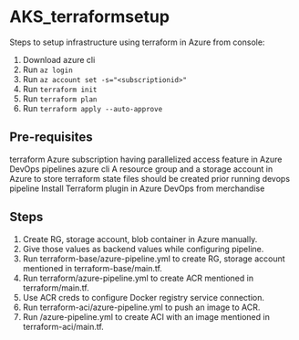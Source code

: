 # AKS_terraformsetup

Steps to setup infrastructure using terraform in Azure from console:

1. Download azure cli
2. Run `az login`
3. Run `az account set -s="<subscriptionid>"`
4. Run  `terraform init`
5. Run `terraform plan`
6. Run `terraform apply --auto-approve`


## Pre-requisites
terraform
Azure subscription having parallelized access feature in Azure DevOps pipelines
azure cli
A resource group and a storage account in Azure to store terraform state files should be created prior running devops pipeline
Install Terraform plugin in Azure DevOps from merchandise



## Steps
1. Create RG, storage account, blob container in Azure manually.
2. Give those values as backend values while configuring pipeline.
3. Run terraform-base/azure-pipeline.yml to create RG, storage account mentioned in terraform-base/main.tf.
4. Run terraform/azure-pipeline.yml to create ACR mentioned in terraform/main.tf.
5. Use ACR creds to configure Docker registry service connection.
6. Run terraform-aci/azure-pipeline.yml to push an image to ACR.
7. Run /azure-pipeline.yml to create ACI with an image mentioned in terraform-aci/main.tf.
